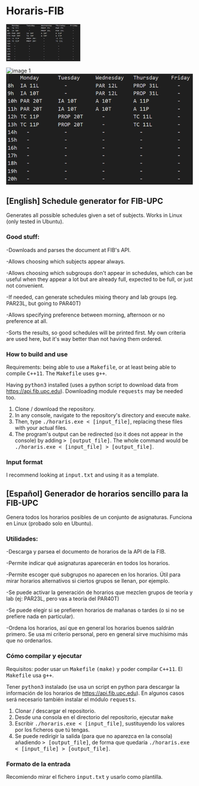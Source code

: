 # Horaris-FIB

<img src="https://raw.githubusercontent.com/DarkJaslo/Horaris-FIB/master/img/screenshot1.PNG" alt="image 1" width="200" height="100">

![image 1](img/screenshot1.PNGraw=true)
![image 2](img/screenshot2.PNG?raw=true)

## [English] Schedule generator for FIB-UPC 
Generates all possible schedules given a set of subjects. Works in Linux (only tested in Ubuntu).
### Good stuff:
-Downloads and parses the document at FIB's API.

-Allows choosing which subjects appear always.

-Allows choosing which subgroups don't appear in schedules, which can be useful when they appear a lot but are already full, expected to be full, or just not convenient.

-If needed, can generate schedules mixing theory and lab groups (eg. PAR23L, but going to PAR40T)

-Allows specifying preference between morning, afternoon or no preference at all.

-Sorts the results, so good schedules will be printed first. My own criteria are used here, but it's way better than not having them ordered.

### How to build and use
Requirements: being able to use a <tt>Makefile</tt>, or at least being able to compile <tt>C++11</tt>. The <tt>Makefile</tt> uses <tt>g++</tt>.

Having <tt>python3</tt> installed (uses a python script to download data from https://api.fib.upc.edu). Downloading module <tt>requests</tt> may be needed too.

1. Clone / download the repository.
2. In any console, navigate to the repository's directory and execute <tt>make</tt>.
3. Then, type <tt>./horaris.exe < [input_file]</tt>, replacing these files with your actual files.
4. The program's output can be redirected (so it does not appear in the console) by adding <tt> > [output_file]</tt>. The whole command would be <tt>./horaris.exe < [input_file] > [output_file]</tt>.

### Input format

I recommend looking at <tt>input.txt</tt> and using it as a template.

## [Español] Generador de horarios sencillo para la FIB-UPC 
Genera todos los horarios posibles de un conjunto de asignaturas. Funciona en Linux (probado solo en Ubuntu).
### Utilidades: 

-Descarga y parsea el documento de horarios de la API de la FIB.

-Permite indicar qué asignaturas aparecerán en todos los horarios.

-Permite escoger qué subgrupos no aparecen en los horarios. Útil para mirar horarios alternativos si ciertos grupos se llenan, por ejemplo.

-Se puede activar la generación de horarios que mezclen grupos de teoría y lab (ej: PAR23L, pero vas a teoría del PAR40T)

-Se puede elegir si se prefieren horarios de mañanas o tardes (o si no se prefiere nada en particular).

-Ordena los horarios, así que en general los horarios buenos saldrán primero. Se usa mi criterio personal, pero en general sirve muchísimo más que no ordenarlos.

### Cómo compilar y ejecutar
Requisitos: poder usar un <tt>Makefile</tt> <tt>(make)</tt> y poder compilar <tt>C++11</tt>. El <tt>Makefile</tt> usa <tt>g++</tt>.

Tener <tt>python3</tt> instalado (se usa un script en python para descargar la información de los horarios de https://api.fib.upc.edu). En algunos casos será necesario también instalar el módulo <tt>requests</tt>.

1. Clonar / descargar el repositorio.
2. Desde una consola en el directorio del repositorio, ejecutar <tt>make</tt> 
3. Escribir <tt>./horaris.exe < [input_file]</tt>, sustituyendo los valores por los ficheros que tú tengas.
4. Se puede redirigir la salida (para que no aparezca en la consola) añadiendo <tt> > [output_file]</tt>, de forma que quedaría <tt>./horaris.exe < [input_file] > [output_file]</tt>.

### Formato de la entrada

Recomiendo mirar el fichero <tt>input.txt</tt> y usarlo como plantilla.